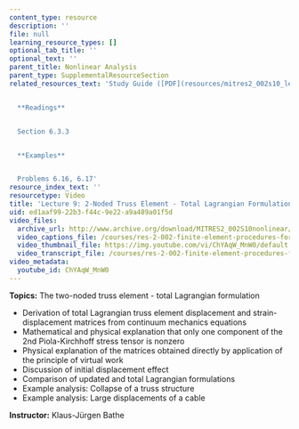```yaml
---
content_type: resource
description: ''
file: null
learning_resource_types: []
optional_tab_title: ''
optional_text: ''
parent_title: Nonlinear Analysis
parent_type: SupplementalResourceSection
related_resources_text: 'Study Guide ([PDF](resources/mitres2_002s10_lec09-1))


  **Readings**


  Section 6.3.3


  **Examples**


  Problems 6.16, 6.17'
resource_index_text: ''
resourcetype: Video
title: 'Lecture 9: 2-Noded Truss Element - Total Lagrangian Formulation'
uid: ed1aaf99-22b3-f44c-9e22-a9a489a01f5d
video_files:
  archive_url: http://www.archive.org/download/MITRES2_002S10nonlinear/MITRES2_002S10nonlinear_lec09_300k.mp4
  video_captions_file: /courses/res-2-002-finite-element-procedures-for-solids-and-structures-spring-2010/8ee505ea44ae536cb45ca7408f4f1aa9_ChYAqW_MnW0.vtt
  video_thumbnail_file: https://img.youtube.com/vi/ChYAqW_MnW0/default.jpg
  video_transcript_file: /courses/res-2-002-finite-element-procedures-for-solids-and-structures-spring-2010/e322553dcc657375ad253d6b3f1ffe9b_ChYAqW_MnW0.pdf
video_metadata:
  youtube_id: ChYAqW_MnW0
---
```


**Topics:** The two-noded truss element - total Lagrangian formulation

*   Derivation of total Lagrangian truss element displacement and strain-displacement matrices from continuum mechanics equations
*   Mathematical and physical explanation that only one component of the 2nd Piola-Kirchhoff stress tensor is nonzero
*   Physical explanation of the matrices obtained directly by application of the principle of virtual work
*   Discussion of initial displacement effect
*   Comparison of updated and total Lagrangian formulations
*   Example analysis: Collapse of a truss structure
*   Example analysis: Large displacements of a cable

**Instructor:** Klaus-Jürgen Bathe